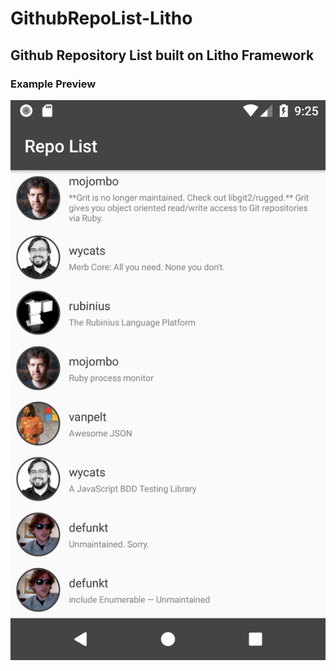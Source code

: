 # GithubRepoList-Litho

## Github Repository List built on Litho Framework

### Example Preview
![alt text](https://github.com/GeekTree0101/GithubRepoList-Litho/blob/master/resource/preview.png)
